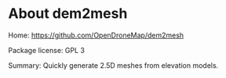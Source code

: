 About dem2mesh
==============

Home: https://github.com/OpenDroneMap/dem2mesh

Package license: GPL 3

Summary: Quickly generate 2.5D meshes from elevation models.
